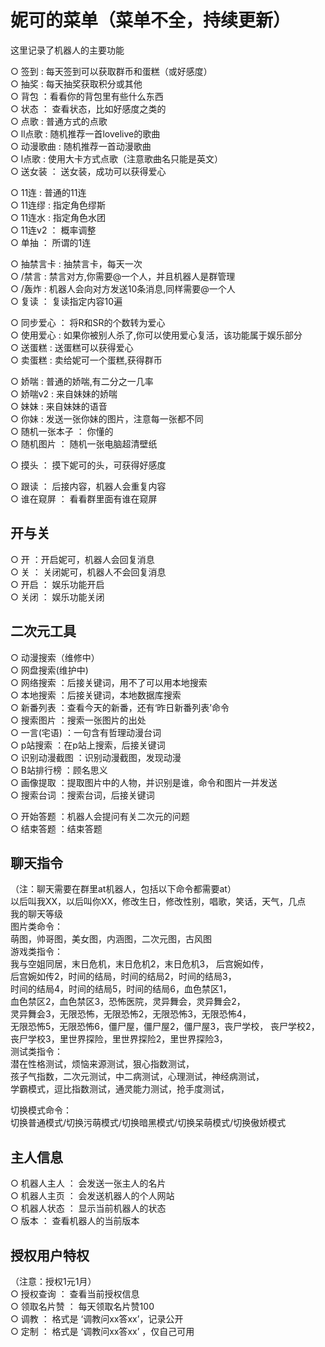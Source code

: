 # 妮可的菜单（菜单不全，持续更新）

这里记录了机器人的主要功能

○ 签到 : 每天签到可以获取群币和蛋糕（或好感度）  
○ 抽奖 : 每天抽奖获取积分或其他  
○ 背包 ：看看你的背包里有些什么东西  
○ 状态 ： 查看状态，比如好感度之类的  
○ 点歌 : 普通方式的点歌  
○ ll点歌 : 随机推荐一首lovelive的歌曲  
○ 动漫歌曲 : 随机推荐一首动漫歌曲  
○ l点歌 : 使用大卡方式点歌（注意歌曲名只能是英文）  
○ 送女装 ： 送女装，成功可以获得爱心  
  
○ 11连 : 普通的11连  
○ 11连缪 : 指定角色缪斯  
○ 11连水 : 指定角色水团  
○ 11连v2 ： 概率调整  
○ 单抽 ： 所谓的1连
  
○ 抽禁言卡 : 抽禁言卡，每天一次  
○ /禁言 : 禁言对方,你需要@一个人，并且机器人是群管理  
○ /轰炸 : 机器人会向对方发送10条消息,同样需要@一个人  
○ 复读 ： 复读指定内容10遍  
  
○ 同步爱心 ： 将R和SR的个数转为爱心  
○ 使用爱心 : 如果你被别人杀了,你可以使用爱心复活，该功能属于娱乐部分  
○ 送蛋糕 : 送蛋糕可以获得爱心  
○ 卖蛋糕 : 卖给妮可一个蛋糕,获得群币  
  
○ 娇喘 : 普通的娇喘,有二分之一几率  
○ 娇喘v2 : 来自妹妹的娇喘  
○ 妹妹 : 来自妹妹的语音  
○ 你妹 : 发送一张你妹的图片，注意每一张都不同  
○ 随机一张本子 ： 你懂的  
○ 随机图片 ： 随机一张电脑超清壁纸  
  
○ 摸头 ： 摸下妮可的头，可获得好感度  
  
○ 跟读 ： 后接内容，机器人会重复内容  
○ 谁在窥屏 ： 看看群里面有谁在窥屏  
  
## 开与关  
○ 开 ：开启妮可，机器人会回复消息  
○ 关 ： 关闭妮可，机器人不会回复消息  
○ 开启 ： 娱乐功能开启  
○ 关闭 ： 娱乐功能关闭  
  
## 二次元工具  
  
○ 动漫搜索（维修中）  
○ 网盘搜索(维护中)  
○ 网络搜索  ：后接关键词，用不了可以用本地搜索  
○ 本地搜索  ：后接关键词，本地数据库搜索  
○ 新番列表  ：查看今天的新番，还有‘昨日新番列表’命令  
○ 搜索图片  ：搜索一张图片的出处  
○ 一言(宅语)  ：一句含有哲理动漫台词  
○ p站搜索  ：在p站上搜索，后接关键词  
○ 识别动漫截图  ：识别动漫截图，发现动漫  
○ B站排行榜  ：顾名思义  
○ 画像提取  ：提取图片中的人物，并识别是谁，命令和图片一并发送  
○ 搜索台词  ：搜索台词，后接关键词  
   
○ 开始答题 ：机器人会提问有关二次元的问题   
○ 结束答题 ：结束答题   
  
## 聊天指令
（注：聊天需要在群里at机器人，包括以下命令都需要at）  
以后叫我XX，以后叫你XX，修改生日，修改性别，唱歌，笑话，天气，几点  
我的聊天等级  
图片类命令：  
 萌图，帅哥图，美女图，内涵图，二次元图，古风图  
游戏类指令：  
 我与空姐同居，末日危机，末日危机2，末日危机3， 后宫婉如传，  
 后宫婉如传2，时间的结局，时间的结局2，时间的结局3，  
 时间的结局4，时间的结局5，时间的结局6，血色禁区1，  
 血色禁区2，血色禁区3，恐怖医院，灵异舞会，灵异舞会2，  
 灵异舞会3，无限恐怖，无限恐怖2，无限恐怖3，无限恐怖4，  
  无限恐怖5，无限恐怖6，僵尸屋，僵尸屋2，僵尸屋3，丧尸学校， 
 丧尸学校2，丧尸学校3，里世界探险，里世界探险2，里世界探险3，  
测试类指令：  
 潜在性格测试，烦恼来源测试，狠心指数测试，  
 孩子气指数，二次元测试，中二病测试，心理测试，神经病测试，  
 学霸模式，逗比指数测试，通灵能力测试，抢手度测试，  
  
切换模式命令：  
 切换普通模式/切换污萌模式/切换暗黑模式/切换呆萌模式/切换傲娇模式
  
## 主人信息  
○ 机器人主人 ： 会发送一张主人的名片  
○ 机器人主页 ： 会发送机器人的个人网站  
○ 机器人状态 ： 显示当前机器人的状态  
○ 版本 ： 查看机器人的当前版本
  
## 授权用户特权  
（注意：授权1元1月）  
○ 授权查询 ： 查看当前授权信息  
○ 领取名片赞 ： 每天领取名片赞100  
○ 调教 ： 格式是 ‘调教问xx答xx’，记录公开  
○ 定制 ： 格式是 ‘调教问xx答xx’ ，仅自己可用  
